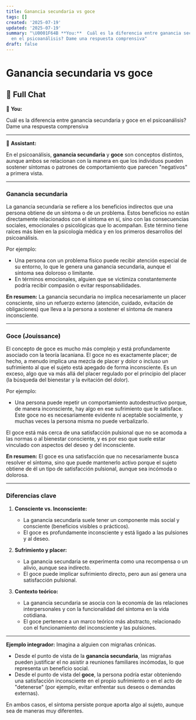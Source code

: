 ```yaml
---
title: Ganancia secundaria vs goce
tags: []
created: '2025-07-19'
updated: '2025-07-19'
summary: "\U0001F64B **You:**  Cuál es la diferencia entre ganancia secundaria y goce
  en el psicoanálisis? Dame una respuesta comprensiva"
draft: false
---
```


# Ganancia secundaria vs goce

## 🧠 Full Chat

🙋 **You:**

Cuál es la diferencia entre ganancia secundaria y goce en el psicoanálisis? Dame una respuesta comprensiva

---

🤖 **Assistant:**

En el psicoanálisis, **ganancia secundaria** y **goce** son conceptos distintos, aunque ambos se relacionan con la manera en que los individuos pueden sostener síntomas o patrones de comportamiento que parecen "negativos" a primera vista.

---

### **Ganancia secundaria**
La ganancia secundaria se refiere a los beneficios indirectos que una persona obtiene de un síntoma o de un problema. Estos beneficios no están directamente relacionados con el síntoma en sí, sino con las consecuencias sociales, emocionales o psicológicas que lo acompañan. Este término tiene raíces más bien en la psicología médica y en los primeros desarrollos del psicoanálisis.

Por ejemplo:
- Una persona con un problema físico puede recibir atención especial de su entorno, lo que le genera una ganancia secundaria, aunque el síntoma sea doloroso o limitante.
- En términos emocionales, alguien que se victimiza constantemente podría recibir compasión o evitar responsabilidades.

**En resumen:** La ganancia secundaria no implica necesariamente un placer consciente, sino un refuerzo externo (atención, cuidado, evitación de obligaciones) que lleva a la persona a sostener el síntoma de manera inconsciente.

---

### **Goce (Jouissance)**
El concepto de goce es mucho más complejo y está profundamente asociado con la teoría lacaniana. El goce no es exactamente placer; de hecho, a menudo implica una mezcla de placer y dolor o incluso un sufrimiento al que el sujeto está apegado de forma inconsciente. Es un exceso, algo que va más allá del placer regulado por el principio del placer (la búsqueda del bienestar y la evitación del dolor).

Por ejemplo:
- Una persona puede repetir un comportamiento autodestructivo porque, de manera inconsciente, hay algo en ese sufrimiento que le satisface. Este goce no es necesariamente evidente ni aceptable socialmente, y muchas veces la persona misma no puede verbalizarlo.

El goce está más cerca de una satisfacción pulsional que no se acomoda a las normas o al bienestar consciente, y es por eso que suele estar vinculado con aspectos del deseo y del inconsciente.

**En resumen:** El goce es una satisfacción que no necesariamente busca resolver el síntoma, sino que puede mantenerlo activo porque el sujeto obtiene de él un tipo de satisfacción pulsional, aunque sea incómoda o dolorosa.

---

### **Diferencias clave**
1. **Consciente vs. Inconsciente:**
   - La ganancia secundaria suele tener un componente más social y consciente (beneficios visibles o prácticos).
   - El goce es profundamente inconsciente y está ligado a las pulsiones y al deseo.

2. **Sufrimiento y placer:**
   - La ganancia secundaria se experimenta como una recompensa o un alivio, aunque sea indirecto.
   - El goce puede implicar sufrimiento directo, pero aun así genera una satisfacción pulsional.

3. **Contexto teórico:**
   - La ganancia secundaria se asocia con la economía de las relaciones interpersonales y con la funcionalidad del síntoma en la vida cotidiana.
   - El goce pertenece a un marco teórico más abstracto, relacionado con el funcionamiento del inconsciente y las pulsiones.

---

**Ejemplo integrador:**
Imagina a alguien con migrañas crónicas.  
- Desde el punto de vista de la **ganancia secundaria**, las migrañas pueden justificar el no asistir a reuniones familiares incómodas, lo que representa un beneficio social.  
- Desde el punto de vista del **goce**, la persona podría estar obteniendo una satisfacción inconsciente en el propio sufrimiento o en el acto de "detenerse" (por ejemplo, evitar enfrentar sus deseos o demandas externas).

En ambos casos, el síntoma persiste porque aporta algo al sujeto, aunque sea de maneras muy diferentes.